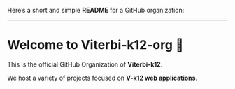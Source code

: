 Here’s a short and simple **README** for a GitHub organization:

---

# Welcome to Viterbi-k12-org 🎉

This is the official GitHub Organization of **Viterbi-k12**.

We host a variety of projects focused on **V-k12 web applications**. 
